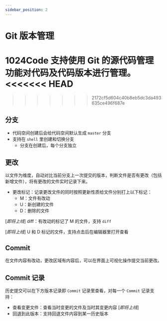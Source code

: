 ```yaml
---
sidebar_position: 2
---
```


# Git 版本管理

**1024Code** 支持使用 Git 的源代码管理功能对代码及代码版本进行管理。
<<<<<<< HEAD
=======


>>>>>>> 2172cf5d604c40b8eb5dc3da493635ce496f687e
## 分支

* 代码空间创建后会给代码空间默认生成 `master` 分支
* 支持在 `shell` 里创建和切换分支
  * 分支在创建后，每个分支独立
## 更改

以文件为维度，自动对比当前分支上一次提交的版本，判断文件是否有更改（包括新增文件），将有更改的文件实时记录下来。

* 更改标记：记录更改文件的同时按照更新性质给文件分别打上以下标记：
  - M：文件有改动
  - U：新创建的文件
  - D：删除的文件

[*即将上线*] diff：有改动的标记了 M 的文件，支持 `diff`

[*即将上线*] U 和 D 标记的文件，支持点击后在编辑器里打开查看

## Commit

在文件内容有改动，更改区域有内容后，可以在界面上可视化操作提交当前更改。
## Commit 记录

历史提交可以在下方版本记录即 `Commit` 记录里查看，对每一个 `Commit` 记录支持：
* 查看变更文件：查看当时变更的文件及当时其变更内容 [*即将上线*]
* 回退到此版本：支持回退文件内容到某一历史版本
